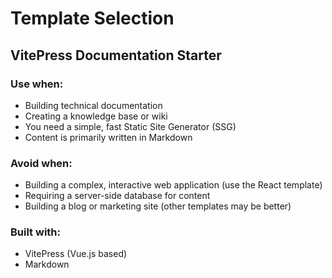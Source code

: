 # Template Selection

## VitePress Documentation Starter

### Use when:
- Building technical documentation
- Creating a knowledge base or wiki
- You need a simple, fast Static Site Generator (SSG)
- Content is primarily written in Markdown

### Avoid when:
- Building a complex, interactive web application (use the React template)
- Requiring a server-side database for content
- Building a blog or marketing site (other templates may be better)

### Built with:
- VitePress (Vue.js based)
- Markdown
